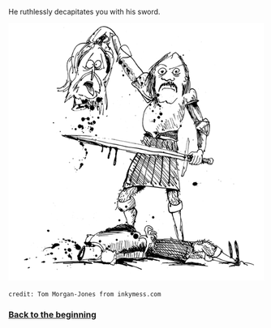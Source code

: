 He ruthlessly decapitates you with his sword. 

![decapitation](../images/lit/decapitation.jpg)

`credit: Tom Morgan-Jones from inkymess.com`

### [Back to the beginning](../beginning.md)